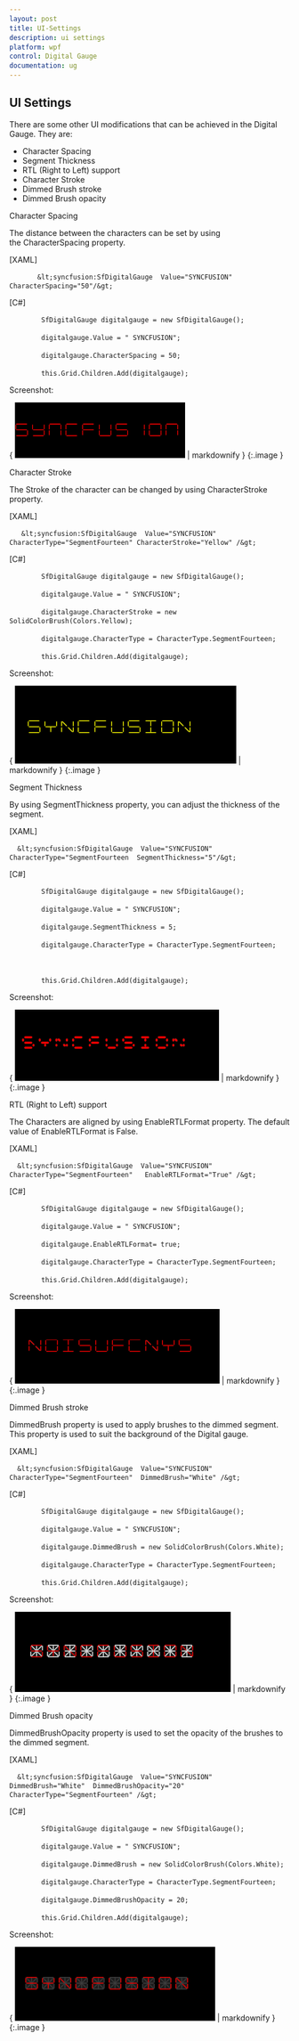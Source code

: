 ```yaml
---
layout: post
title: UI-Settings
description: ui settings
platform: wpf
control: Digital Gauge 
documentation: ug
---
```


## UI Settings

There are some other UI modifications that can be achieved in the Digital Gauge. They are:

* Character Spacing
* Segment Thickness
* RTL (Right to Left) support
* Character Stroke
* Dimmed Brush stroke
* Dimmed Brush opacity

Character Spacing

The distance between the characters can be set by using the CharacterSpacing property.



[XAML]

           &lt;syncfusion:SfDigitalGauge  Value="SYNCFUSION" CharacterSpacing="50"/&gt;



[C#]

            SfDigitalGauge digitalgauge = new SfDigitalGauge();

            digitalgauge.Value = " SYNCFUSION";

            digitalgauge.CharacterSpacing = 50;

            this.Grid.Children.Add(digitalgauge);      



Screenshot:



{ ![](UI-Settings_images/UI-Settings_img1.png) | markdownify }
{:.image }




Character Stroke

The Stroke of the character can be changed by using CharacterStroke property.



[XAML]

       &lt;syncfusion:SfDigitalGauge  Value="SYNCFUSION"   CharacterType="SegmentFourteen" CharacterStroke="Yellow" /&gt;



[C#]

            SfDigitalGauge digitalgauge = new SfDigitalGauge();

            digitalgauge.Value = " SYNCFUSION";

            digitalgauge.CharacterStroke = new SolidColorBrush(Colors.Yellow);

            digitalgauge.CharacterType = CharacterType.SegmentFourteen;

            this.Grid.Children.Add(digitalgauge);



Screenshot:



{ ![](UI-Settings_images/UI-Settings_img2.png) | markdownify }
{:.image }




Segment Thickness

By using SegmentThickness property, you can adjust the thickness of the segment.



[XAML]

      &lt;syncfusion:SfDigitalGauge  Value="SYNCFUSION"  CharacterType="SegmentFourteen  SegmentThickness="5"/&gt;



[C#]





            SfDigitalGauge digitalgauge = new SfDigitalGauge();

            digitalgauge.Value = " SYNCFUSION";

            digitalgauge.SegmentThickness = 5;

            digitalgauge.CharacterType = CharacterType.SegmentFourteen;



            this.Grid.Children.Add(digitalgauge);





Screenshot:



{ ![](UI-Settings_images/UI-Settings_img3.png) | markdownify }
{:.image }




RTL (Right to Left) support

The Characters are aligned by using EnableRTLFormat property. The default value of EnableRTLFormat is False.



[XAML]

      &lt;syncfusion:SfDigitalGauge  Value="SYNCFUSION"  CharacterType="SegmentFourteen"   EnableRTLFormat="True" /&gt;



[C#]



            SfDigitalGauge digitalgauge = new SfDigitalGauge();

            digitalgauge.Value = " SYNCFUSION";

            digitalgauge.EnableRTLFormat= true;

            digitalgauge.CharacterType = CharacterType.SegmentFourteen;

            this.Grid.Children.Add(digitalgauge);





Screenshot:



{ ![](UI-Settings_images/UI-Settings_img4.png) | markdownify }
{:.image }




Dimmed Brush stroke

DimmedBrush property is used to apply brushes to the dimmed segment. This property is used to suit the background of the Digital gauge.



[XAML]

      &lt;syncfusion:SfDigitalGauge  Value="SYNCFUSION" CharacterType="SegmentFourteen"  DimmedBrush="White" /&gt;



[C#]



            SfDigitalGauge digitalgauge = new SfDigitalGauge();

            digitalgauge.Value = " SYNCFUSION";

            digitalgauge.DimmedBrush = new SolidColorBrush(Colors.White);

            digitalgauge.CharacterType = CharacterType.SegmentFourteen;

            this.Grid.Children.Add(digitalgauge);





Screenshot:



{ ![](UI-Settings_images/UI-Settings_img5.png) | markdownify }
{:.image }




Dimmed Brush opacity

DimmedBrushOpacity property is used to set the opacity of the brushes to the dimmed segment.



[XAML]

      &lt;syncfusion:SfDigitalGauge  Value="SYNCFUSION" DimmedBrush="White"  DimmedBrushOpacity="20" CharacterType="SegmentFourteen" /&gt;



[C#]

            SfDigitalGauge digitalgauge = new SfDigitalGauge();

            digitalgauge.Value = " SYNCFUSION";

            digitalgauge.DimmedBrush = new SolidColorBrush(Colors.White);

            digitalgauge.CharacterType = CharacterType.SegmentFourteen;

            digitalgauge.DimmedBrushOpacity = 20;

            this.Grid.Children.Add(digitalgauge);





Screenshot:



{ ![](UI-Settings_images/UI-Settings_img6.png) | markdownify }
{:.image }








